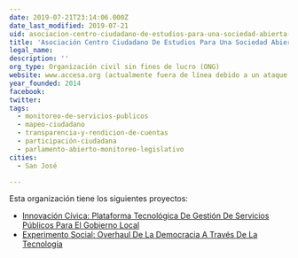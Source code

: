 ```yaml
---
date: 2019-07-21T23:14:06.000Z
date_last_modified: 2019-07-21
uid: asociacion-centro-ciudadano-de-estudios-para-una-sociedad-abierta-accesa
title: 'Asociación Centro Ciudadano De Estudios Para Una Sociedad Abierta -Accesa'
legal_name: 
description: ''
org_type: Organización civil sin fines de lucro (ONG)
website: www.accesa.org (actualmente fuera de línea debido a un ataque informático)
year_founded: 2014
facebook: 
twitter: 
tags:
  - monitoreo-de-servicios-publicos
  - mapeo-ciudadano
  - transparencia-y-rendicion-de-cuentas
  - participación-ciudadana
  - parlamento-abierto-monitoreo-legislativo
cities: 
  - San José

---
```


Esta organización tiene los siguientes proyectos:

- [Innovación Cívica: Plataforma Tecnológica De Gestión De Servicios Públicos Para El Gobierno Local](/proyectos/innovacion-civica-plataforma-tecnologica-de-gestion-de-servicios-publicos-para-el-gobierno-local)
- [Experimento Social: Overhaul De La Democracia A Través De La Tecnología](/proyectos/experimento-social-overhaul-de-la-democracia-a-traves-de-la-tecnologia)
